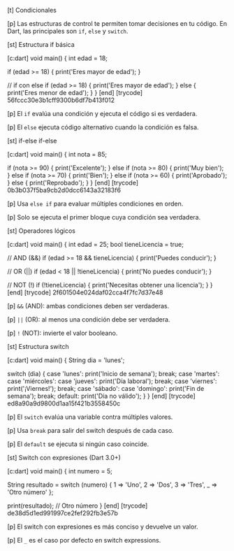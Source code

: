 [t] Condicionales

[p]
Las estructuras de control te permiten tomar decisiones en tu código. En Dart, las principales son `if`, `else` y `switch`.

[st] Estructura if básica

[c:dart]
void main() {
  int edad = 18;
  
  if (edad >= 18) {
    print('Eres mayor de edad');
  }
  
  // if con else
  if (edad >= 18) {
    print('Eres mayor de edad');
  } else {
    print('Eres menor de edad');
  }
}
[end]
[trycode] 56fccc30e3b1cff9300b6df7b413f012

[p]
El `if` evalúa una condición y ejecuta el código si es verdadera.

[p]
El `else` ejecuta código alternativo cuando la condición es falsa.

[st] if-else if-else

[c:dart]
void main() {
  int nota = 85;
  
  if (nota >= 90) {
    print('Excelente');
  } else if (nota >= 80) {
    print('Muy bien');
  } else if (nota >= 70) {
    print('Bien');
  } else if (nota >= 60) {
    print('Aprobado');
  } else {
    print('Reprobado');
  }
}
[end]
[trycode] 0b3b037f5ba9cb2d0dcc6143a32183f6

[p]
Usa `else if` para evaluar múltiples condiciones en orden.

[p]
Solo se ejecuta el primer bloque cuya condición sea verdadera.

[st] Operadores lógicos

[c:dart]
void main() {
  int edad = 25;
  bool tieneLicencia = true;
  
  // AND (&&)
  if (edad >= 18 && tieneLicencia) {
    print('Puedes conducir');
  }
  
  // OR (||)
  if (edad < 18 || !tieneLicencia) {
    print('No puedes conducir');
  }
  
  // NOT (!)
  if (!tieneLicencia) {
    print('Necesitas obtener una licencia');
  }
}
[end]
[trycode] 2f601504e024daf02cca4f7fc7d37e48

[p]
`&&` (AND): ambas condiciones deben ser verdaderas.

[p]
`||` (OR): al menos una condición debe ser verdadera.

[p]
`!` (NOT): invierte el valor booleano.

[st] Estructura switch

[c:dart]
void main() {
  String dia = 'lunes';
  
  switch (dia) {
    case 'lunes':
      print('Inicio de semana');
      break;
    case 'martes':
    case 'miércoles':
    case 'jueves':
      print('Día laboral');
      break;
    case 'viernes':
      print('¡Viernes!');
      break;
    case 'sábado':
    case 'domingo':
      print('Fin de semana');
      break;
    default:
      print('Día no válido');
  }
}
[end]
[trycode] ed8a90a9d9800d1aa15f421b3558450c

[p]
El `switch` evalúa una variable contra múltiples valores.

[p]
Usa `break` para salir del switch después de cada caso.

[p]
El `default` se ejecuta si ningún caso coincide.

[st] Switch con expresiones (Dart 3.0+)

[c:dart]
void main() {
  int numero = 5;
  
  String resultado = switch (numero) {
    1 => 'Uno',
    2 => 'Dos',
    3 => 'Tres',
    _ => 'Otro número'
  };
  
  print(resultado); // Otro número
}
[end]
[trycode] de38d5d1ed991997ce2fef292fb3e57b

[p]
El switch con expresiones es más conciso y devuelve un valor.

[p]
El `_` es el caso por defecto en switch expressions.

